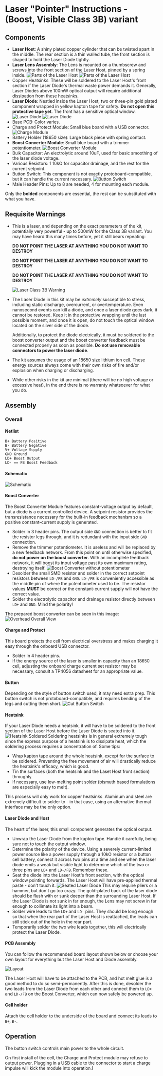 # Laser "Pointer" Instructions - (Boost, Visible Class 3B) variant

## Components
  - **Laser Host**: A shiny plated copper cylinder that can be twisted apart in the middle. The rear section is a thin walled tube, the front section is shaped to hold the Laser Diode tightly.
  - **Laser Lens Assembly**: The Lens is mounted on a thumbscrew and screws into the front section of the Laser Host, pinned by a spring inside.
  ![Parts of the Laser Host](assets/host-front.jpg)
  ![Parts of the Laser Host](assets/host-rear.jpg)
  - Copper Heatsinks: These will be soldered to the Laser Host's front section if the Laser Diode's thermal waste power demands it. Generally, Laser Diodes above 100mW optical output will require additional dissipation from these heatsinks.
  - **Laser Diode**: Nestled inside the Laser Host, two or three-pin gold plated component wrapped in yellow kapton tape for safety. **Do not open this protective tape yet**. The front has a sensitive optical window. 
  ![Laser Diode](assets/diode-front.jpg)
  ![Laser Diode](assets/diode-rear.jpg)
  - Base PCB: Color varies.
  - Charge and Protect Module: Small blue board with a USB connector.
  ![Charge Module](assets/charger.jpg)
  - Battery Holder (18650 size): Large black piece with spring contact.
  - **Boost Converter Module**: Small blue board with a trimmer potentiometer.
  ![Boost Converter Module](assets/boost.jpg)
  - Bulk Capacitor: An electrolytic around 10uF, used for basic smoothing of the laser diode voltage.
  - Various Resistors: 1 10kO for capacitor drainage, and the rest for the current setpoint.
  - Button Switch: This component is not exactly protoboard-compatible, but it can handle the current necessary.
  ![Button Switch](assets/switch.jpg)
  - Male Header Pins: Up to 8 are needed, 4 for mounting each module.

Only the **bolded** components are essential, the rest can be substituted with what you have.

## Requisite Warnings
  - This is a laser, and depending on the exact parameters of the kit, potentially very powerful - up to 500mW for the Class 3B variant. You may have heard this many times before, yet it still bears repeating:
  
    **DO NOT POINT THE LASER AT ANYTHING YOU DO NOT WANT TO DESTROY**
    
    **DO NOT POINT THE LASER AT ANYTHING YOU DO NOT WANT TO DESTROY**

    **DO NOT POINT THE LASER AT ANYTHING YOU DO NOT WANT TO DESTROY**

    ![Laser Class 3B Warning](assets/3b.png)
    
  - The Laser Diode in this kit may be *extremely* susceptible to stress, including static discharge, overcurrent, or overtemperature. Even nanosecond events can kill a diode, and once a laser diode goes dark, it cannot be restored. Keep it in the protective wrapping until the last possible moment, and once it is open, do not touch the optical window located on the silver side of the diode. 
  
    Additionally, to protect the diode electrically, it must be soldered to the boost converter output and the boost converter feedback must be connected properly as soon as possible. **Do not use removable connectors to power the laser diode**.

  - The kit assumes the usage of an 18650 size lithium ion cell. These energy sources always come with their own risks of fire and/or explosion when charging or discharging.
  
  - While other risks in the kit are minimal (there will be no high voltage or excessive heat), in the end there is no warranty whatsoever for what you do.
    
## Assembly

### Overall

#### Netlist

```
B+ Battery Positive 
B- Battery Negative
V+ Voltage Supply
GND Ground
LD+ Boost Output
LD- == FB Boost Feedback
```

#### Schematic

![Schematic](assets/schema.png)

#### Boost Converter 

The Boost Converter Module features constant-voltage output by default, but a diode is a current controlled device. A setpoint resistor provides the transresistance necessary for the built-in feedback mechanism so a positive constant-current supply is generated.

  - Solder in 3 header pins. The output side `GND` connection is better to fit the resistor legs through, and it is redundant with the input side `GND` connection.
  - Remove the trimmer potentiometer. It is useless and will be replaced by a new feedback network. From this point on until otherwise specified, **do not power on the boost converter**. With an incomplete feedback network, it will boost its input voltage past its own maximum rating, destroying itself.
  ![Boost Converter without potentiometer](assets/boost-bare.jpg)
  - Desolder the small SMD resistor and solder in the correct setpoint resistors between `LD-/FB` and `GND`. `LD-/FB` is conveniently accessible as the middle pin of where the potentiometer used to be. The resistor values **MUST** be correct or the constant-current supply will not have the correct value.
  - Solder the electrolytic capacitor and drainage resistor directly between `LD+` and `GND`. Mind the polarity!

The prepared boost converter can be seen in this image:
  ![Overhead Overall View](assets/whole.jpg)


#### Charge and Protect

This board protects the cell from electrical overstress and makes charging it easy through the onboard USB connector.
  
  - Solder in 4 header pins.
  - If the energy source of the laser is smaller in capacity than an 18650 cell, adjusting the onboard charge current set resistor may be necessary, consult a TP4056 datasheet for an appropriate value.

#### Button

Depending on the style of button switch used, it may need extra prep. This button switch is not protoboard-compatible, and requires bending of the legs and cutting them short.
![Cut Button Switch](assets/switch-cut.jpg)

#### Heatsink

If your Laser Diode needs a heatsink, it will have to be soldered to the front section of the Laser Host before the Laser Diode is seated into it. 
![Heatsink Soldered](assets/heatsink.jpg)
Soldering heatsinks is in general extremely tough since the express purpose of a heatsink is to dissipate heat, which the soldering process requires a concentration of. Some tips:
  
  - Wrap kapton tape around the whole heatsink, except for the surface to be soldered. Preventing the free movement of air will drastically reduce the heatsink's efficacy, which is good.
  - Tin the surfaces (both the heatsink and the Laset Host front section) throughly.
  - If necessary, use low-melting point solder (bismuth based formulations are especially easy to melt).

This process will only work for copper heatsinks. Aluminum and steel are extremely difficult to solder to - in that case, using an alternative thermal interface may be the only option. 

#### Laser Diode and Host

The heart of the laser, this small component generates the optical output.

  - Unwrap the Laser Diode from the kapton tape. Handle it carefully, being sure not to touch the output window.
  - Determine the polarity of the device. Using a severely current-limited power source like a power supply through a 10kO resistor or a button cell battery, connect it across two pins at a time and see when the laser diode emits a weak but visible light to determine which of the two or three pins are `LD+` and `LD-/FB`. Remember these.
  - Seat the diode into the Laser Host's front section, with the optical window pointing forwards. The Laser Host will have pre-applied thermal paste - don't touch it. 
  ![Seated Laser Diode](assets/diode-seated.jpg)
  This may require pliers or a hammer, but don't go too crazy. The gold-plated back of the laser diode should be flush with or sunk deeper than the surrounding Laser Host. If the Laser Diode is not sunk in far enough, the Lens may not screw in far enough to collimate its light into a beam.
  - Solder wire leads to the `LD+` and `LD-` pins. They should be long enough so that when the rear part of the Laser Host is reattached, the leads can still stick out of the hole in the rear part.
  - Temporarily solder the two wire leads together, this will electrically protect the Laser Diode.

#### PCB Assembly

You can follow the recommended board layout shown below or choose your own layout for everything but the Laser Host and Diode assembly.

![Layout](assets/layout.jpg)

The Laser Host will have to be attached to the PCB, and hot melt glue is a good method to do so semi-permanently. After this is done, desolder the two leads from the Laser Diode from each other and connect them to `LD+` and `LD-/FB` on the Boost Converter, which can now safely be powered up.

#### Cell holder

Attach the cell holder to the underside of the board and connect its leads to `B+`, `B-`.

## Operation

The button switch controls main power to the whole circuit. 

On first install of the cell, the Charge and Protect module may refuse to output power. Plugging in a USB cable to the connector to start a charge impulse will kick the module into operation.1